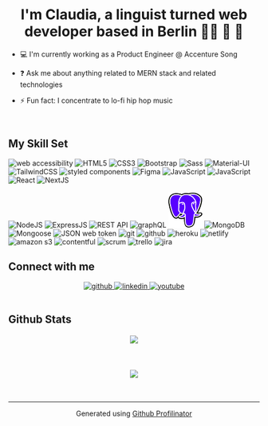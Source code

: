  <div align="center" ><h1>I'm Claudia, a linguist turned web developer based in Berlin 👩‍💻 🚀 🌈</h1></div>  
  

- 💻 I'm currently working as a Product Engineer @ Accenture Song
  

- ❓ Ask me about anything related to MERN stack and related technologies  
  

- ⚡ Fun fact: I concentrate to lo-fi hip hop music  
  

<br/>  


## My Skill Set  
<div>
<img src="https://www.w3.org/WAI/content-images/wai-media-guide/body.svg" alt="web accessibility" height="70"/>
<img src="https://icongr.am/devicon/html5-original.svg?size=9" alt="HTML5" height="70" /> 
<img src="https://icongr.am/devicon/css3-original.svg?size=9" alt="CSS3" height="70" />
<img src="https://icongr.am/devicon/bootstrap-plain-wordmark.svg?size=128&color=712cf9" alt="Bootstrap" height="70" width="70" />
<img src="https://icongr.am/devicon/sass-original.svg?size=9" alt="Sass" width="70" height="70" />  
<img src="https://static-00.iconduck.com/assets.00/material-ui-icon-2048x1626-on580ia9.png" alt="Material-UI" height="50" />
<img src="https://upload.wikimedia.org/wikipedia/commons/d/d5/Tailwind_CSS_Logo.svg" alt="TailwindCSS" height="50" />
 <img src="https://www.styled-components.com/atom.png" alt="styled components" height="70" />
<img src="https://profilinator.rishav.dev/skills-assets/figma-icon.svg" alt="Figma" height="70" />
<img src="https://icongr.am/devicon/javascript-original.svg?size=9" alt="JavaScript" width="70" />
<img src="https://upload.wikimedia.org/wikipedia/commons/thumb/4/4c/Typescript_logo_2020.svg/1200px-Typescript_logo_2020.svg.png" alt="JavaScript" width="70" />

<img src="https://icongr.am/devicon/react-original-wordmark.svg?size=128&color=712cf9" alt="React" height="70" />
<img src="https://images.ctfassets.net/c63hsprlvlya/IacLLeOBR5WCvdCPqKuff/6860b5cc464c4f54703a2befa3f706b4/nextjs3.webp" alt="NextJS" height="40" style="background:white;" />

<br/>
<br/>

<img src="https://philna.sh/_astro/node.7wLmnISM_GCC91.webp" alt="NodeJS" height="70" />
<img src="https://expressjs.com/images/express-facebook-share.png" alt="ExpressJS" height="70" />
<img src="https://www.opc-router.com/wp-content/uploads/2020/04/icon_rest_webservice_600x400px.png" alt="REST API" height="70" /> 
<img src="https://upload.wikimedia.org/wikipedia/commons/thumb/1/17/GraphQL_Logo.svg/2048px-GraphQL_Logo.svg.png" alt="graphQL" height="70" /> 

<img src="https://raw.githubusercontent.com/claurennt/claurennt_portfolioProject/a7cfd809333c06f1debeaab46fe9d4b2583e655f/src/assets/icons/postgresql.svg" alt="PostgreSQL" height="70" /> 
<img src="https://miro.medium.com/v2/resize:fit:512/1*doAg1_fMQKWFoub-6gwUiQ.png" alt="MongoDB" height="70" />  
<img src="https://cms-assets.tutsplus.com/uploads/users/34/posts/29527/preview_image/mongoose.jpg" alt="Mongoose" height="70" /> 
<img src="https://media.licdn.com/dms/image/D4D12AQHW9aRSWIOMxQ/article-cover_image-shrink_600_2000/0/1657421703592?e=2147483647&v=beta&t=nKygyfSDFwgPdEoC-nEkogMS0527SBa8z8D_FqUr-us" alt="JSON web token" height="70" /> 

<img src="https://icongr.am/devicon/git-original.svg?size=12" alt="git" height="70" /> 
<img src="https://github.githubassets.com/assets/GitHub-Mark-ea2971cee799.png" alt="github" height="70" /> 
<img src="https://icongr.am/devicon/heroku-original.svg?size=12" alt="heroku" height="70" /> 
<img src="https://static-00.iconduck.com/assets.00/netlify-icon-511x512-idkvcd89.png" alt="netlify" height="70" /> 
<img src="https://miro.medium.com/v2/resize:fit:640/1*B9CIOrxdROHvtdmouQA1_A.png" alt="amazon s3" height="70" /> 
<img src="https://seeklogo.com/images/C/contentful-logo-C395C545BF-seeklogo.com.png" alt="contentful" height="70" /> 


<img src="https://cdn-icons-png.flaticon.com/512/5108/5108574.png" alt="scrum" height="70" /> 
<img src="https://cdn.icon-icons.com/icons2/836/PNG/512/Trello_icon-icons.com_66775.png" alt="trello" height="70" /> 
<img src="https://static-00.iconduck.com/assets.00/jira-icon-512x512-kkop6eik.png" alt="jira" height="70" /> 

</div>

## Connect with me  
<div align="center">
<a href="https://github.com/claurennt" target="_blank">
<img src="https://img.shields.io/badge/github-%2324292e.svg?&style=for-the-badge&logo=github&logoColor=white" alt="github" />
</a>
<a href="https://linkedin.com/in/hello-world-claudia-here/" target="_blank">
<img src="https://img.shields.io/badge/linkedin-%231E77B5.svg?&style=for-the-badge&logo=linkedin&logoColor=white" alt="linkedin"  />
</a>  
<a href="https://www.youtube.com/channel/UCYEE3WaOosXo9Cf0qWrhzOw" target="_blank">
<img src="https://img.shields.io/badge/youtube-%23EE4831.svg?&style=for-the-badge&logo=youtube&logoColor=white" alt="youtube" />
</a> 
</div>  
  

<br/>  


## Github Stats  
<div align="center"><img src="https://github-readme-stats.vercel.app/api?username=claurennt&show_icons=true&count_private=true&hide_border=true" align="center" /></div>  

<br/>  

  

<br/>  

  

<br/>  

<div align="center">
<img src="https://komarev.com/ghpvc/?username=claurennt&&style=flat-square" align="center" />
</div>  
  

<br/>  


<br />

----
<div align="center">Generated using <a href="https://profilinator.rishav.dev/" target="_blank">Github Profilinator</a></div>

